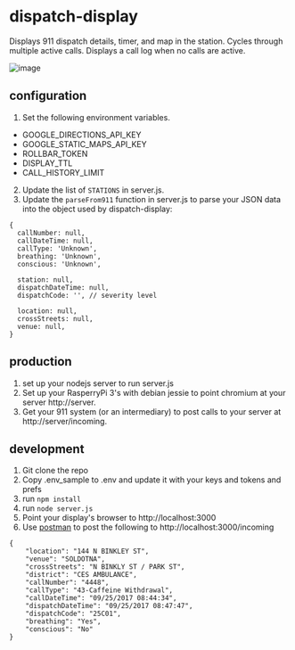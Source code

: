 # dispatch-display
Displays 911 dispatch details, timer, and map in the station. Cycles through multiple active calls.  Displays a call log when no calls are active.

![image](https://user-images.githubusercontent.com/473165/31039706-621baff4-a52c-11e7-8593-2bd326b41b45.png)

## configuration

1. Set the following environment variables.
- GOOGLE_DIRECTIONS_API_KEY
- GOOGLE_STATIC_MAPS_API_KEY
- ROLLBAR_TOKEN
- DISPLAY_TTL
- CALL_HISTORY_LIMIT
2. Update the list of `STATIONS` in server.js.
3. Update the `parseFrom911` function in server.js to parse your JSON data into the object used by dispatch-display:
```
{
  callNumber: null,
  callDateTime: null,
  callType: 'Unknown',
  breathing: 'Unknown',
  conscious: 'Unknown',

  station: null,
  dispatchDateTime: null,
  dispatchCode: '', // severity level

  location: null,
  crossStreets: null,
  venue: null,
}
```
## production

1. set up your nodejs server to run server.js
2. Set up your RasperryPi 3's with debian jessie to point chromium at your server http://server.
3. Get your 911 system (or an intermediary) to post calls to your server at http://server/incoming.

## development

1. Git clone the repo
1. Copy .env_sample to .env and update it with your keys and tokens and prefs
1. run `npm install`
1. run `node server.js`
1. Point your display's browser to http://localhost:3000
1. Use [postman](https://www.getpostman.com/apps) to post the following to http://localhost:3000/incoming

```
{
	"location": "144 N BINKLEY ST",
	"venue": "SOLDOTNA",
	"crossStreets": "N BINKLY ST / PARK ST",
	"district": "CES AMBULANCE",
	"callNumber": "4448",
	"callType": "43-Caffeine Withdrawal",
	"callDateTime": "09/25/2017 08:44:34",
	"dispatchDateTime": "09/25/2017 08:47:47",
	"dispatchCode": "25C01",
	"breathing": "Yes",
	"conscious": "No"
}
```
